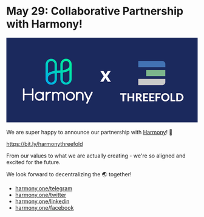 # May 29: Collaborative Partnership with Harmony!

![](img/harmonythreefold.png)

We are super happy to announce our partnership with [Harmony](https://www.harmony.one/)! 🙌

https://bit.ly/harmonythreefold

From our values to what we are actually creating - we're so aligned and excited for the future.
 
We look forward to decentralizing the 🌏 together!

- [harmony.one/telegram](https://harmony.one/telegram)
- [harmony.one/twitter](https://harmony.one/twitter)
- [harmony.one/linkedin](https://harmony.one/linkedin)
- [harmony.one/facebook](https://harmony.one/facebook)
